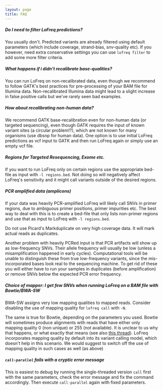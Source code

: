 ```yaml
---
layout: page
title: FAQ
---
```




##### Do I need to filter LoFreq predictions?

You usually don't. Predicted variants are already filtered using
default parameters (which include coverage, strand-bias, snv-quality
etc). If you however, need extra conservative settings you can use
`lofreq filter` to add some more filter criteria.

##### What happens if i didn't recalibrate base-qualities?

You can run LoFreq on non-recalibrated data, even though we recommend
to follow GATK's best practices for pre-processing of your BAM file
for Illumina data. Non-recalibrated Illumina data might lead to a
slight increase in false positive calls but we've rarely seen bad
examples.

##### How about recalibrating non-human data?

We recommend GATK base-recalibration even for non-human data (or
targeted sequencing), even though GATK requires the input of known
variant sites (a circular problem!?), which are not known for many
organisms (use dbsnp for human data). One option is to use initial
LoFreq predictions as vcf input to GATK and then run LoFreq again or
simply use an empty vcf file.

##### Regions for Targeted Resequencing, Exome etc.

If you want to run LoFreq only on certain regions use the appropriate
bed-file as input with `-l regions.bed`. Not doing so will negatively
affect LoFreq's sensitivity and it might call variants outside of the
desired regions.

##### PCR amplified data (amplicons)

If your data was heavily PCR-amplified LoFreq will likely call SNVs in
primer regions, due to ambiguous primer positions, primer impurities
etc. The best way to deal with this is to create a bed-file that only
lists non-primer regions and use that as input to LoFreq with `-l
regions.bed`.

Do not use Picard's Markduplicate on very high coverage data. It will
mark actual reads as duplicates.

Another problem with heavily PCRed input is that PCR artifacts will
show up as low-frequency SNVs. Their allele frequency will usually be
low (unless a misamplification happened in early cycles).
Computational tools will be unable to distinguish these from true
low-frequency variants, since the mis-incorporated bases look real to
the sequencing machine. To get rid of these you will either have to
run your samples in duplicates (before amplification) or remove SNVs
below the expected PCR error frequency.

##### Choice of mapper: I get few SNVs when running LoFreq on a BAM file with Bowtie/BWA-SW

BWA-SW assigns very low mapping qualities to mapped reads. Consider
disabling the use of mapping quality for `lofreq call` with `-N`.

The same is true for Bowtie, depending on the parameters you used.
Bowtie will sometimes produce alignments with reads that have either
only mapping quality 0 (non unique) or 255 (not available). It is
unclear to us why that happens, or what exactly that means (see also
[this thread](http://seqanswers.com/forums/showthread.php?t=3142)).
LoFreq incorporates mapping quality by default into its variant
calling model, which doesn't help in this scenario. We would suggest
to switch off the use of mapping quality in such cases as well (as
above)

##### `call-parallel` fails with a cryptic error message 

This is easiest to debug by running the single-threaded version `call`
first with the same parameters, check the error message and fix the
command accordingly. Then execute `call-parallel` again with fixed
parameters.
